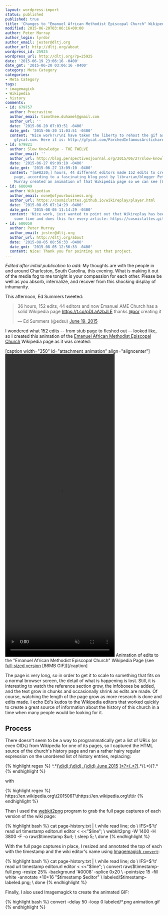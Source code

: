 ```yaml
---
layout: wordpress-import
status: published
published: true
title: 'Changes to "Emanuel African Methodist Episcopal Church" Wikipedia Page, Visualized'
modified: 2015-06-20T03:06:16+00:00
author: Peter Murray
author_login: lyrdor
author_email: jester@dltj.org
author_url: http://dltj.org/about
wordpress_id: 25925
wordpress_url: http://dltj.org/?p=25925
date: '2015-06-19 23:06:16 -0400'
date_gmt: '2015-06-20 03:06:16 -0400'
category: Meta Category
categories:
- Meta Category
tags:
- imagemagick
- Wikipedia
- history
comments:
- id: 679757
  author: Procrastine
  author_email: timothee.duhamel@gmail.com
  author_url: ''
  date: '2015-06-20 07:03:51 -0400'
  date_gmt: '2015-06-20 11:03:51 -0400'
  content: "Nice work!\r\nI have taken the liberty to rehost the gif as a webm on
    gfycat.com. Here it is: http://gfycat.com/ParchedInfamousArctichare"
- id: 679821
  author: Slow Knowledge - THE TWELVE
  author_email: ''
  author_url: http://blog.perspectivesjournal.org/2015/06/27/slow-knowledge/
  date: '2015-06-27 09:09:10 -0400'
  date_gmt: '2015-06-27 13:09:10 -0400'
  content: "[&#8230;] hours, 44 different editors made 152 edits to create a &ldquo;solid&rdquo;
    page, according to a fascinating blog post by librarian/blogger Peter Murray.
    Murray created an animation of that Wikipedia page so we can see [&#8230;]"
- id: 680049
  author: Wikipedian
  author_email: none@ofyourbusiness.org
  author_url: https://cosmiclattes.github.io/wikireplay/player.html
  date: '2015-08-05 07:14:29 -0400'
  date_gmt: '2015-08-05 11:14:29 -0400'
  content: 'Nice work, just wanted to point out that Wikireplay has been around for
    some time and does this for every article: https://cosmiclattes.github.io/wikireplay/player.html'
- id: 680050
  author: Peter Murray
  author_email: jester@dltj.org
  author_url: http://dltj.org/about
  date: '2015-08-05 08:56:33 -0400'
  date_gmt: '2015-08-05 12:56:33 -0400'
  content: Nice! Thank you for pointing out that project.
---
```

<p><i>Edited after initial publication to add:</i>&nbsp;My thoughts are with the people in and around Charleston, South Carolina, this evening. What is making it out of the media fog to me tonight is your compassion for each other. Please be well as you absorb, internalize, and recover from this shocking display of inhumanity.&nbsp;</p>
<p>This afternoon, Ed Summers tweeted:</p>
<blockquote class="twitter-tweet" lang="en">
<p lang="en" dir="ltr">36 hours, 152 edits, 44 editors and now Emanuel AME Church has a solid Wikipedia page <a href="https://t.co/pDLaAzbJLE">https://t.co/pDLaAzbJLE</a> thanks <a href="https://twitter.com/xor">@xor</a> creating it</p>
<p>&mdash; Ed Summers (@edsu) <a href="https://twitter.com/edsu/status/612003700324847616">June 19, 2015</a></p></blockquote>
<p><script async="" src="//platform.twitter.com/widgets.js" charset="utf-8"></script></p>
<p>I wondered what 152 edits -- from stub page to fleshed out -- looked like, so I created this animation of the <a href="https://en.wikipedia.org/wiki/Emanuel_African_Methodist_Episcopal_Church" title="Emanuel African Methodist Episcopal Church | Wikipedia">Emanuel African Methodist Episcopal Church</a> Wikipedia page as it was created:</p>
<p>[caption width="350" id="attachment_animation" align="aligncenter"]<br />
<video width="350" height="970" autoplay="1" loop="1" muted="1"><br />
  <source type="video/mp4"<br />
      src="/wp-content/uploads/2015/06/animation.mp4"/><br />
  <source type="video/webm"<br />
      src="/wp-content/uploads/2015/06/animation.webm"/><br />
  <img src="/wp-content/uploads/2015/06/animation.gif" alt="Animation of edits to the 'Emanuel African Methodist Episcopal Church' Wikipedia Page" width="350" height="970" class="size-full wp-image-animation"/></video> Animation of edits to the "Emanuel African Methodist Episcopal Church" Wikipedia Page (see <a href="/wp-content/uploads/2015/06/animation-full.gif" target="_blank">full-sized version</a> [86MB GIF])[/caption]</p>
<p>The page is very long, so in order to get it to scale to something that fits on a normal browser screen, the detail of what is happening is lost.  Still, it is interesting to watch the reference section grow, the infoboxes be added, and the text grow in chunks and occasionally shrink as edits are made.  Of course, watching the length of the page grow as more research is done and edits made.  I echo Ed's kudos to the Wikipedia editors that worked quickly to create a great source of information about the history of this church in a time when many people would be looking for it.</p>
<h2>Process</h2>
<p>There doesn't seem to be a way to programmatically get a list of URLs (or even OIDs) from Wikipedia for one of its pages, so I captured the HTML source of the church's history page and ran a rather hairy regular expression on the unordered list of history entries, replacing:</p>
{% highlight regex %}
^.*<a href="/article/emanuel-african-methodist-episcopal-church-wikipedia-page-visualized/" title="Emanuel African Methodist Episcopal Church" class="mw-changeslist-date">(\d\d):(\d\d), (\d\d) June 2015</a>&lrm; <span class="history-user"><a href="/article/emanuel-african-methodist-episcopal-church-wikipedia-page-visualized/">]*?>(.*?)</a>.*(<span class="comment">(.*)</span>)?.*</span>
{% endhighlight %}
<p>with</p>
{% highlight regex %}
https://en.wikipedia.org\t201506T\thttps://en.wikipedia.org\t\t\r
{% endhighlight %}
<p>Then I used the <a href="http://www.paulhammond.org/webkit2png/" title="webkit2png">webkit2png</a> program to grab the full page captures of each version of the wiki page:</p>
{% highlight bash %}
cat page-history.txt | \
 while read line; do \
   IFS=$'\t' read url timestamp editorurl editor < <<"$line"; \
   webkit2png -W 1400 -H 3800 -F -o raw/$timestamp $url; \
   sleep 5; \
 done
 {% endhighlight %}
<p>With the full page captures in place, I resized and annotated the top of each with the timestamp and the wiki editor's name using <a href="http://www.imagemagick.org/script/convert.php" title="ImageMagick: Command-line Tools: Convert">Imagemagick <code>convert</code></a>:</p>
{% highlight bash %}
cat page-history.txt | \
 while read line; do \
   IFS=$'\t' read url timestamp editorurl editor < <<"$line"; \
   convert raw/$timestamp-full.png -resize 25% -background '#0008' -splice 0x20 \
   -pointsize 15 -fill white -annotate +10+16 "$timestamp  $editor" \
   labeled/$timestamp-labeled.png; \
 done
 {% endhighlight %}
<p>Finally, I also used Imagemagick to create the animated GIF:</p>
{% highlight bash %}
convert -delay 50 -loop 0 labeled/*.png animation.gif
{% endhighlight %}
